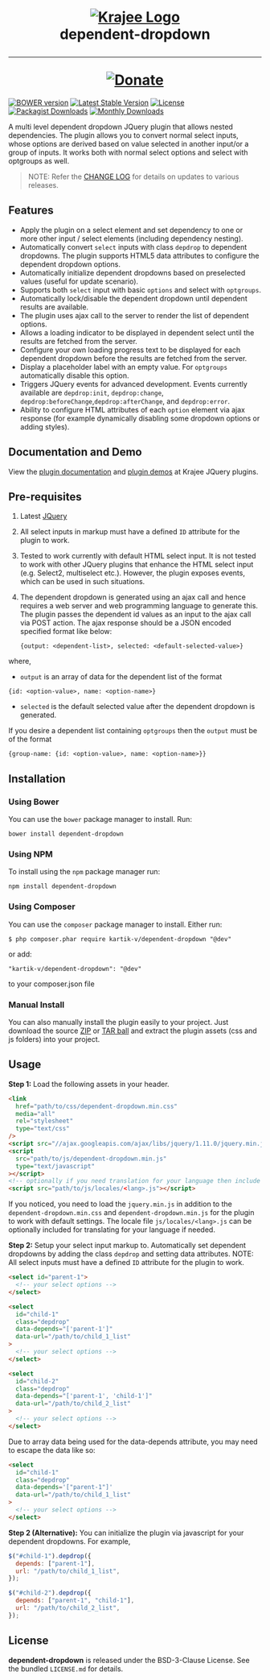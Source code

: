 <h1 align="center">
    <a href="http://plugins.krajee.com" title="Krajee Plugins" target="_blank">
        <img src="http://kartik-v.github.io/bootstrap-fileinput-samples/samples/krajee-logo-b.png" alt="Krajee Logo"/>
    </a>
    <br>
    dependent-dropdown
    <hr>
    <a href="https://www.paypal.com/cgi-bin/webscr?cmd=_s-xclick&hosted_button_id=DTP3NZQ6G2AYU"
       title="Donate via Paypal" target="_blank">
        <img src="http://kartik-v.github.io/bootstrap-fileinput-samples/samples/donate.png" alt="Donate"/>
    </a>
</h1>

[![BOWER version](https://badge-me.herokuapp.com/api/bower/kartik-v/dependent-dropdown.png)](http://badges.enytc.com/for/bower/kartik-v/dependent-dropdown)
[![Latest Stable Version](https://poser.pugx.org/kartik-v/dependent-dropdown/v/stable)](https://packagist.org/packages/kartik-v/dependent-dropdown)
[![License](https://poser.pugx.org/kartik-v/dependent-dropdown/license)](https://packagist.org/packages/kartik-v/dependent-dropdown)
[![Packagist Downloads](https://poser.pugx.org/kartik-v/dependent-dropdown/downloads)](https://packagist.org/packages/kartik-v/dependent-dropdown)
[![Monthly Downloads](https://poser.pugx.org/kartik-v/dependent-dropdown/d/monthly)](https://packagist.org/packages/kartik-v/dependent-dropdown)

A multi level dependent dropdown JQuery plugin that allows nested dependencies. The plugin allows you to convert normal select inputs, whose options are derived based on value selected in another input/or a group of inputs. It works both with normal select options and select with optgroups as well.

> NOTE: Refer the [CHANGE LOG](https://github.com/kartik-v/dependent-dropdown/blob/master/CHANGE.md) for details on updates to various releases.

## Features

- Apply the plugin on a select element and set dependency to one or more other input / select elements (including
  dependency nesting).
- Automatically convert `select` inputs with class `depdrop` to dependent dropdowns. The plugin supports HTML5
  data attributes to configure the dependent dropdown options.
- Automatically initialize dependent dropdowns based on preselected values (useful for update scenario).
- Supports both `select` input with basic `options` and select with `optgroups`.
- Automatically lock/disable the dependent dropdown until dependent results are available.
- The plugin uses ajax call to the server to render the list of dependent options.
- Allows a loading indicator to be displayed in dependent select until the results are fetched from the server.
- Configure your own loading progress text to be displayed for each dependent dropdown before the results are fetched from the server.
- Display a placeholder label with an empty value. For `optgroups` automatically disable this option.
- Triggers JQuery events for advanced development. Events currently available are `depdrop:init`, `depdrop:change`,
  `depdrop:beforeChange`,`depdrop:afterChange`, and `depdrop:error`.
- Ability to configure HTML attributes of each `option` element via ajax response (for example dynamically disabling some dropdown options or adding styles).

## Documentation and Demo

View the [plugin documentation](http://plugins.krajee.com/dependent-dropdown) and
[plugin demos](http://plugins.krajee.com/dependent-dropdown/demo) at Krajee JQuery plugins.

## Pre-requisites

1. Latest [JQuery](http://jquery.com/)
2. All select inputs in markup must have a defined `ID` attribute for the plugin to work.
3. Tested to work currently with default HTML select input. It is not tested to work with other JQuery plugins that enhance
   the HTML select input (e.g. Select2, multiselect etc.). However, the plugin exposes events, which can be used in
   such situations.
4. The dependent dropdown is generated using an ajax call and hence requires a web server and web programming language to
   generate this. The plugin passes the dependent id values as an input to the ajax call via POST action. The ajax response
   should be a JSON encoded specified format like below:

   ```
   {output: <dependent-list>, selected: <default-selected-value>}
   ```

where,

- `output` is an array of data for the dependent list of the format

```
{id: <option-value>, name: <option-name>}
```

- `selected` is the default selected value after the dependent dropdown is generated.

If you desire a dependent list containing `optgroups` then the `output` must be of the format

```
{group-name: {id: <option-value>, name: <option-name>}}
```

## Installation

### Using Bower

You can use the `bower` package manager to install. Run:

    bower install dependent-dropdown

### Using NPM

To install using the `npm` package manager run:

    npm install dependent-dropdown

### Using Composer

You can use the `composer` package manager to install. Either run:

    $ php composer.phar require kartik-v/dependent-dropdown "@dev"

or add:

    "kartik-v/dependent-dropdown": "@dev"

to your composer.json file

### Manual Install

You can also manually install the plugin easily to your project. Just download the source
[ZIP](https://github.com/kartik-v/dependent-dropdown/zipball/master) or
[TAR ball](https://github.com/kartik-v/dependent-dropdown/tarball/master) and extract the
plugin assets (css and js folders) into your project.

## Usage

**Step 1:** Load the following assets in your header.

```html
<link
  href="path/to/css/dependent-dropdown.min.css"
  media="all"
  rel="stylesheet"
  type="text/css"
/>
<script src="//ajax.googleapis.com/ajax/libs/jquery/1.11.0/jquery.min.js"></script>
<script
  src="path/to/js/dependent-dropdown.min.js"
  type="text/javascript"
></script>
<!-- optionally if you need translation for your language then include locale file as mentioned below -->
<script src="path/to/js/locales/<lang>.js"></script>
```

If you noticed, you need to load the `jquery.min.js` in addition to the `dependent-dropdown.min.css` and `dependent-dropdown.min.js` for the plugin to work with default settings. The locale file `js/locales/<lang>.js` can be optionally included for translating for your language if needed.

**Step 2:** Setup your select input markup to. Automatically set dependent dropdowns by adding the class `depdrop` and setting data attributes.
NOTE: All select inputs must have a defined `ID` attribute for the plugin to work.

```html
<select id="parent-1">
  <!-- your select options -->
</select>

<select
  id="child-1"
  class="depdrop"
  data-depends="['parent-1']"
  data-url="/path/to/child_1_list"
>
  <!-- your select options -->
</select>

<select
  id="child-2"
  class="depdrop"
  data-depends="['parent-1', 'child-1']"
  data-url="/path/to/child_2_list"
>
  <!-- your select options -->
</select>
```

Due to array data being used for the data-depends attribute, you may need to escape the data like so:

```html
<select
  id="child-1"
  class="depdrop"
  data-depends='["parent-1"]'
  data-url="/path/to/child_1_list"
>
  <!-- your select options -->
</select>
```

**Step 2 (Alternative):** You can initialize the plugin via javascript for your dependent dropdowns. For example,

```js
$("#child-1").depdrop({
  depends: ["parent-1"],
  url: "/path/to/child_1_list",
});

$("#child-2").depdrop({
  depends: ["parent-1", "child-1"],
  url: "/path/to/child_2_list",
});
```

## License

**dependent-dropdown** is released under the BSD-3-Clause License. See the bundled `LICENSE.md` for details.
